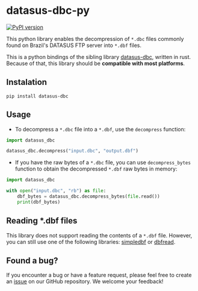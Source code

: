 # datasus-dbc-py

[![PyPI version](https://badge.fury.io/py/datasus-dbc.svg)](https://pypi.org/project/datasus-dbc/)

This python library enables the decompression of `*.dbc` files commonly found on Brazil's DATASUS FTP server into `*.dbf` files.

This is a python bindings of the sibling library [datasus-dbc](https://crates.io/crates/datasus-dbc), written in rust. Because of that, this library should be **compatible with most platforms**.

## Instalation

```
pip install datasus-dbc
```

## Usage

- To decompress a `*.dbc` file into a `*.dbf`, use the `decompress` function:

```python
import datasus_dbc

datasus_dbc.decompress("input.dbc", "output.dbf")
```

- If you have the raw bytes of a `*.dbc` file, you can use `decompress_bytes` function to obtain the decompressed `*.dbf` raw bytes in memory:

```python
import datasus_dbc

with open("input.dbc", "rb") as file:
    dbf_bytes = datasus_dbc.decompress_bytes(file.read())
    print(dbf_bytes)
```

## Reading *.dbf files

This library does not support reading the contents of a `*.dbf` file. However, you can still use one of the following libraries: [simpledbf](https://pypi.org/project/simpledbf/) or [dbfread](https://pypi.org/project/dbfread/1.0.6/).

## Found a bug?
If you encounter a bug or have a feature request, please feel free to create an [issue](https://github.com/mymatsubara/datasus-dbc-py/issues/new) on our GitHub repository. We welcome your feedback!
